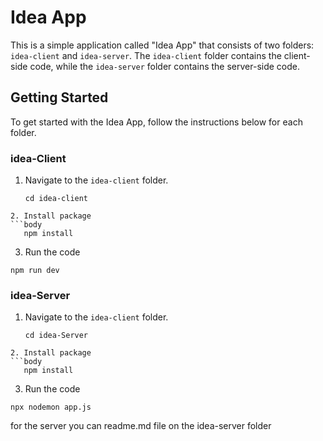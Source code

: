 # Idea App

This is a simple application called "Idea App" that consists of two folders: `idea-client` and `idea-server`. The `idea-client` folder contains the client-side code, while the `idea-server` folder contains the server-side code.

## Getting Started

To get started with the Idea App, follow the instructions below for each folder.

### idea-Client

1. Navigate to the `idea-client` folder.

   ```body
   cd idea-client
   ```

````
2. Install package
```body
   npm install
````

3. Run the code

```body
npm run dev
```

### idea-Server

1. Navigate to the `idea-client` folder.

   ```body
   cd idea-Server
   ```

````
2. Install package
```body
   npm install
````

3. Run the code

```body
npx nodemon app.js
```

for the server you can readme.md file on the idea-server folder
